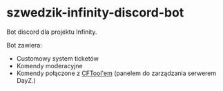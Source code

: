 # szwedzik-infinity-discord-bot
Bot discord dla projektu Infinity. 

Bot zawiera:
- Customowy system ticketów
- Komendy moderacyjne
- Komendy połączone z [CFTool'em](https://cftools.com) (panelem do zarządzania serwerem DayZ.)
